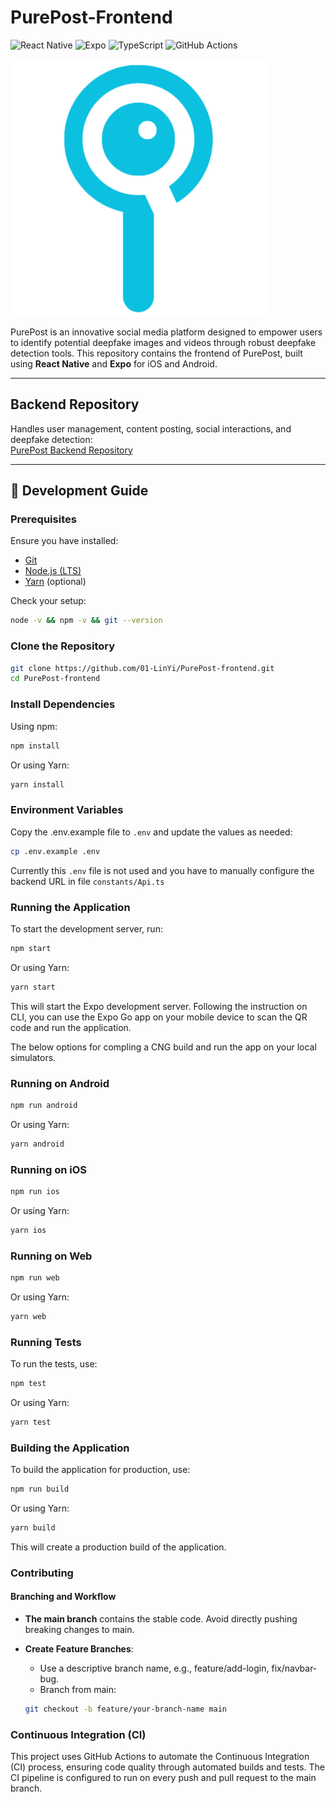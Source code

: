 # PurePost-Frontend

![React Native](https://img.shields.io/badge/React_Native-61DAFB?logo=react&logoColor=white) ![Expo](https://img.shields.io/badge/Expo-CNG-4630EB?logo=expo&logoColor=white) ![TypeScript](https://img.shields.io/badge/TypeScript-3178C6?logo=typescript&logoColor=white)
![GitHub Actions](https://img.shields.io/badge/GitHub%20Actions-2088FF?logo=github-actions&logoColor=white)

![PurePost Logo](./assets/images/purePostTransparent.png)

PurePost is an innovative social media platform designed to empower users to identify potential deepfake images and videos through robust deepfake detection tools. This repository contains the frontend of PurePost, built using **React Native** and **Expo** for iOS and Android.

---

## Backend Repository

Handles user management, content posting, social interactions, and deepfake detection:  
[PurePost Backend Repository](https://github.com/01-LinYi/PurePost-backend)

---

## 🚀 Development Guide

### **Prerequisites**

Ensure you have installed:

- [Git](https://git-scm.com/downloads)
- [Node.js (LTS)](https://nodejs.org/)
- [Yarn](https://classic.yarnpkg.com/en/docs/install) (optional)

Check your setup:

```sh
node -v && npm -v && git --version
```

### **Clone the Repository**

```sh
git clone https://github.com/01-LinYi/PurePost-frontend.git
cd PurePost-frontend
```

### **Install Dependencies**

Using npm:

```sh
npm install
```

Or using Yarn:

```sh
yarn install
```

### **Environment Variables**

Copy the .env.example file to `.env` and update the values as needed:

```sh
cp .env.example .env
```

Currently this `.env` file is not used and you have to manually configure the backend URL in file `constants/Api.ts`

### **Running the Application**

To start the development server, run:

```sh
npm start
```

Or using Yarn:

```sh
yarn start
```

This will start the Expo development server. Following the instruction on CLI, you can use the Expo Go app on your mobile device to scan the QR code and run the application.

The below options for compling a CNG build and run the app on your local simulators.

### **Running on Android**

```sh
npm run android
```

Or using Yarn:

```sh
yarn android
```

### **Running on iOS**

```sh
npm run ios
```

Or using Yarn:

```sh
yarn ios
```

### **Running on Web**

```sh
npm run web
```

Or using Yarn:

```sh
yarn web
```

### **Running Tests**

To run the tests, use:

```sh
npm test
```

Or using Yarn:

```sh
yarn test
```

### **Building the Application**

To build the application for production, use:

```sh
npm run build
```

Or using Yarn:

```sh
yarn build
```

This will create a production build of the application.

### **Contributing**

#### Branching and Workflow

- **The main branch** contains the stable code. Avoid directly pushing breaking changes to main.
- **Create Feature Branches**:

  - Use a descriptive branch name, e.g., feature/add-login, fix/navbar-bug.
  - Branch from main:

  ```bash
  git checkout -b feature/your-branch-name main
  ```

### Continuous Integration (CI)

This project uses GitHub Actions to automate the Continuous Integration (CI) process, ensuring code quality through automated builds and tests. The CI pipeline is configured to run on every push and pull request to the main branch.
